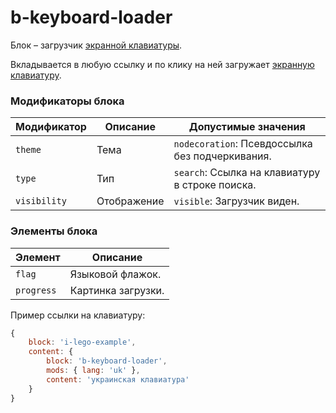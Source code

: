 # b-keyboard-loader

Блок – загрузчик [экранной клавиатуры](../b-keyboard/b-keyboard.ru.md).

Вкладывается в любую ссылку и по клику на ней загружает [экранную клавиатуру](../b-keyboard/b-keyboard.ru.md).

### Модификаторы блока

Модификатор | Описание | Допустимые значения
--- | --- | ---
`theme` | Тема | `nodecoration`: Псевдоссылка без подчеркивания.
`type` | Тип | `search`: Ссылка на клавиатуру в строке поиска.
`visibility` | Отображение | `visible`: Загрузчик виден.

### Элементы блока

Элемент | Описание 
--- | ---  
`flag` | Языковой флажок. 
`progress`| Картинка загрузки. 

Пример ссылки на клавиатуру:

```js
{
    block: 'i-lego-example',
    content: {
        block: 'b-keyboard-loader',
        mods: { lang: 'uk' },
        content: 'украинская клавиатура'
    }
}
```